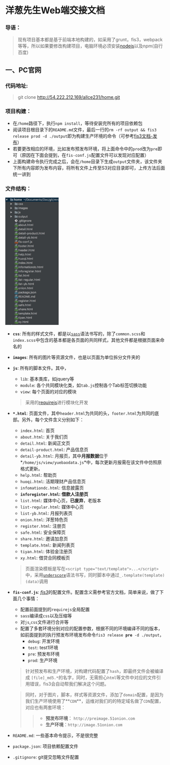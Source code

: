 # 洋葱先生Web端交接文档
### 导语：
> 现有项目基本都是基于前端本地构建的，如采用了grunt，fis3，webpack等等，所以如果要修改构建项目，电脑环境必须安装[nodejs](http://nodejs.cn/download/)以及npm(自行百度)

## 一、PC官网

### 代码地址:
> git clone http://54.222.212.169/allce231/home.git

### 项目构建：
* 在`/home`路径下，执行`npm install`，等待安装完所有的项目依赖包
* 阅读项目根目录下的`README.md`文件，最后一行的`rm -rf output && fis3 release prod -d ./output`即为构建生产环境的命令（可参考[fis3文档-发布](http://fis.baidu.com/fis3/docs/beginning/debug.html#%E5%8F%91%E5%B8%83)）
* 若要更改相应的环境，比如发布预发布环境，将上面命令中的`prod`改为`pre`即可（原因在下面会提到，在`fis-conf.js`配置文件可以发现对应配置）
* 上面构建命令执行完成之后，会在`/home`目录下生成`output`文件夹，该文件夹下所有内容即为发布内容，将所有文件上传至S3对应目录即可，上传方法后面统一讲到

### 文件结构：

<img src="pc-1.jpeg" height="400px"/>

* **`css`**: 所有的样式文件，都是以[`sass`](http://sass-lang.com/documentation/file.SASS_REFERENCE.html)语法书写的，除了`common.scss`和`index.scss`中包含的基本都是各页面的共同样式，其他文件都是根据页面来命名的
* **`images`**: 所有的图片等资源文件，也是以页面为单位拆分文件夹的
* **`js`**: 所有的脚本文件。其中，
	+ `lib`: 基本类库，如jquery等
	+ `module`: 各个共同模块化类，如`tab.js`控制各个Tab标签切换功能
	+ `view`: 每个页面的对应的模块
	
	> 采用的[requirejs](http://www.requirejs.cn/)进行模块化开发

* **`*.html`**: 页面文件，其中`header.html`为共同的头，`footer.html`为共同的底部。另外，每个文件含义分别如下：
	+ `index.html`: 首页
	+ `about.html`: 关于我们页
	+ `detail.html`: 新闻正文页
	+ `detail-product.html`: 产品信息页
	+ `detail-yb.html`: 月报页，其中**月报数据**位于*`/home/js/view/yuebaodata.js`*中，每次更新月报需在该文件中仿照原格式更新。
	+ `help.html`: 帮助页
	+ `huoqi.html`: 活期理财产品信息页
	+ `infomationdc.html`: 信息披露页
	+ **`inforegister.html`: 借款人注册页**
	+ `list.html`: 媒体中心页，**已废弃**，老版本
	+ `list-regular.html`: 媒体中心页
	+ `list-yb.html`: 月报列表页
	+ `onion.html`: 洋葱特色页
	+ `register.html`: 注册页
	+ `safe.html`: 安全保障页
	+ `share.html`: 邀请加息页
	+ `template.html`: 新闻列表页
	+ `tiyan.html`: 体验金注册页
	+ `xy.html`: 借贷合同模板页
	
	> 页面渲染模板是写在`<script type="text/template">...</script>`中，采用[`underscore`](http://underscorejs.org/)语法书写，同时脚本中通过`_.template(template)(data)`调用

* **`fis-conf.js`**: [*fis3*](http://fis.baidu.com/)的配置文件。配置含义需参考官方文档，简单来说，做了下面几个事情：
	+ 配置前面提到的`requirejs`全局配置
	+ `sass`编译成`css`以及压缩等
	+ 对`js`,`css`文件进行合并等
	+ 配置了多套环境分别对应的配置参数，根据不同的环境编译不同的版本，如前面提到的执行预发布环境发布命令`fis3 release `**`pre`**` -d ./output`，
		- `debug`: 开发环境
		- `test`: test1环境
		- `pre`: 预发布环境
		- `prod`: 生产环境
	
	> 针对预发布和生产环境，对构建代码配置了`hash`，即最终文件会被编译成 `[file]_md5.*`的名字，同时，无需担心`html`等文件中对应的文件引用错误，fis3会自动帮我们解决这个问题。
	
	> 同时，对于图片，脚本，样式等资源文件，添加了`domain`配置，是因为我们生产环境使用了**`CDN`**，运维对我们的的特定域名做了`CDN`配置，对应也有两套环境：
	>> * **预发布环境**： `http://preimage.51onion.com`
	>> * **生产环境**：`http://image.51onion.com`
	
* `README.md`: 一些基本命令提示，不是很完整
* `package.json`: 项目依赖配置文件
* `.gitignore`: git提交忽略文件配置